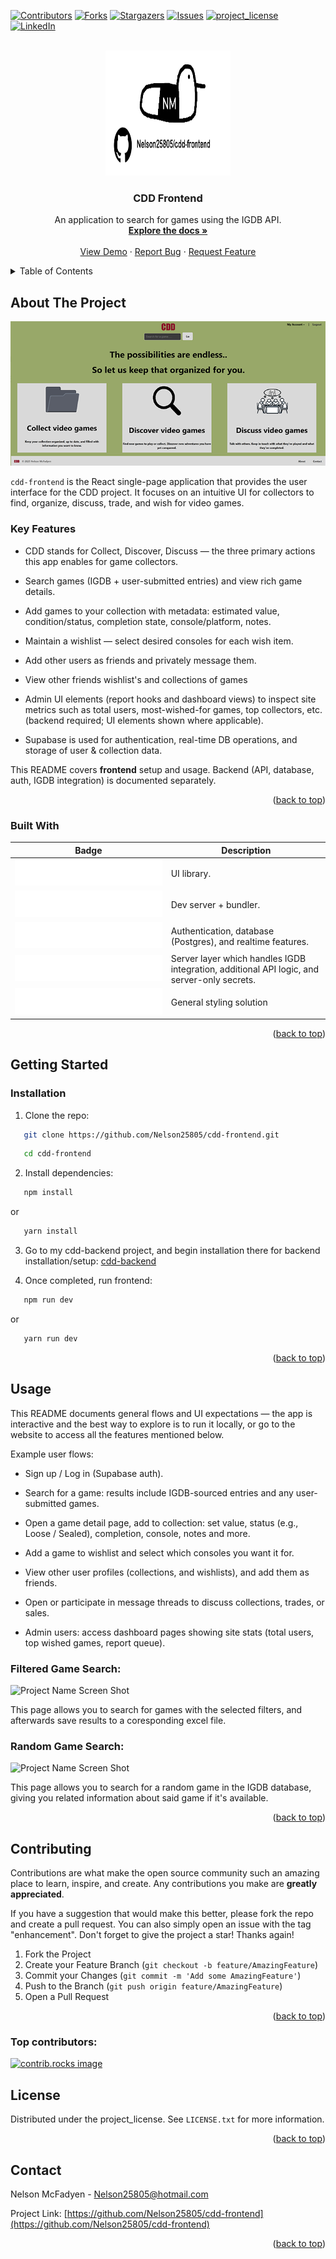 <!-- Improved compatibility of back to top link: See: https://github.com/othneildrew/Best-README-Template/pull/73 -->
<a id="readme-top"></a>

<!-- PROJECT SHIELDS -->
<!--
*** I'm using markdown "reference style" links for readability.
*** Reference links are enclosed in brackets [ ] instead of parentheses ( ).
*** See the bottom of this document for the declaration of the reference variables
*** for contributors-url, forks-url, etc. This is an optional, concise syntax you may use.
*** https://www.markdownguide.org/basic-syntax/#reference-style-links
-->
[![Contributors][contributors-shield]][contributors-url]
[![Forks][forks-shield]][forks-url]
[![Stargazers][stars-shield]][stars-url]
[![Issues][issues-shield]][issues-url]
[![project_license][license-shield]][license-url]
[![LinkedIn][linkedin-shield]][linkedin-url]

<!-- PROJECT LOGO -->
<br />
<div align="center">
  <a href="https://github.com/Nelson25805/cdd-frontend">
    <img src="GithubImages/logo.png" alt="Logo" width="200" height="200">
  </a>

<h3 align="center">CDD Frontend</h3>

  <p align="center">
    An application to search for games using the IGDB API.
    <br />
    <a href="https://github.com/Nelson25805/cdd-frontend"><strong>Explore the docs »</strong></a>
    <br />
    <br />
    <a href="https://github.com/Nelson25805/cdd-frontend">View Demo</a>
    &middot;
    <a href="https://github.com/Nelson25805/cdd-frontend/issues/new?labels=bug&template=bug-report---.md">Report Bug</a>
    &middot;
    <a href="https://github.com/Nelson25805/cdd-frontend/issues/new?labels=enhancement&template=feature-request---.md">Request Feature</a>
  </p>
</div>

<!-- TABLE OF CONTENTS -->
<details>
  <summary>Table of Contents</summary>
  <ol>
    <li>
      <a href="#about-the-project">About The Project</a>
      <ul>
        <li><a href="#built-with">Built With</a></li>
      </ul>
    </li>
    <li>
      <a href="#getting-started">Getting Started</a>
      <ul>
        <li><a href="#installation">Installation</a></li>
      </ul>
    </li>
    <li><a href="#usage">Usage</a></li>
    <!-- <li><a href="#roadmap">Roadmap</a></li> -->
    <li><a href="#contributing">Contributing</a></li>
    <li><a href="#license">License</a></li>
    <li><a href="#contact">Contact</a></li>
  </ol>
</details>

<!-- ABOUT THE PROJECT -->
## About The Project

![Project Name Screen Shot][project-screenshot]

`cdd-frontend` is the React single-page application that provides the user interface for the CDD project. It focuses on an intuitive UI for collectors to find, organize, discuss, trade, and wish for video games.

### Key Features

- CDD stands for Collect, Discover, Discuss — the three primary actions this app enables for game collectors.

- Search games (IGDB + user-submitted entries) and view rich game details.

- Add games to your collection with metadata: estimated value, condition/status, completion state, console/platform, notes.

- Maintain a wishlist — select desired consoles for each wish item.

- Add other users as friends and privately message them.

- View other friends wishlist's and collections of games

- Admin UI elements (report hooks and dashboard views) to inspect site metrics such as total users, most-wished-for games, top collectors, etc. (backend required; UI elements shown where applicable).

- Supabase is used for authentication, real-time DB operations, and storage of user & collection data.

This README covers **frontend** setup and usage. Backend (API, database, auth, IGDB integration) is documented separately.

<p align="right">(<a href="#readme-top">back to top</a>)</p>

  ### Built With

| Badge | Description |
|:-----:|-------------|
| [![React](GithubImages/react_badge.svg)][React-url] | UI library. |
| [![Vite](GithubImages/vite_badge.svg)][Vite-url] | Dev server + bundler. |
| [![Supabase](GithubImages/supabase_badge.svg)][Supabase-url] | Authentication, database (Postgres), and realtime features. |
| [![cdd-backend](GithubImages/cdd_backend_badge.svg)][cdd-backend-url] | Server layer which handles IGDB integration, additional API logic, and server-only secrets. |
| ![Plain CSS](GithubImages/css_badge.svg) | General styling solution |

<p align="right">(<a href="#readme-top">back to top</a>)</p>

<!-- GETTING STARTED -->
## Getting Started

### Installation

1. Clone the repo:
```sh
   git clone https://github.com/Nelson25805/cdd-frontend.git
   ```
```sh
   cd cdd-frontend
   ```

2. Install dependencies:
```sh
   npm install
   ```
or
```sh
   yarn install
   ```

3. Go to my cdd-backend project, and begin installation there for backend installation/setup: <a href="https://github.com/Nelson25805/cdd-backend">cdd-backend</a>

5. Once completed, run frontend:
```sh
   npm run dev
   ```
or
```sh
   yarn run dev
   ```

<p align="right">(<a href="#readme-top">back to top</a>)</p>

<!-- USAGE EXAMPLES -->
## Usage

This README documents general flows and UI expectations — the app is interactive and the best way to explore is to run it locally, or go to the website to access all the features mentioned below.

Example user flows:

- Sign up / Log in (Supabase auth).

- Search for a game: results include IGDB-sourced entries and any user-submitted games.

- Open a game detail page, add to collection: set value, status (e.g., Loose / Sealed), completion, console, notes and more.

- Add a game to wishlist and select which consoles you want it for.

- View other user profiles (collections, and wishlists), and add them as friends.

- Open or participate in message threads to discuss collections, trades, or sales.

- Admin users: access dashboard pages showing site stats (total users, top wished games, report queue).

### Filtered Game Search:
![Project Name Screen Shot][project-screenshot2]

This page allows you to search for games with the selected filters, and afterwards save results to a coresponding excel file.


### Random Game Search:
![Project Name Screen Shot][project-screenshot3]

This page allows you to search for a random game in the IGDB database, giving you related information about said game if it's available.

<p align="right">(<a href="#readme-top">back to top</a>)</p>

<!-- ROADMAP -->
<!--
## Roadmap

- [ ] Feature 1
- [ ] Feature 2
- [ ] Feature 3
    - [ ] Nested Feature

See the [open issues](https://github.com/Nelson25805/cdd-frontend/issues) for a full list of proposed features (and known issues).

<p align="right">(<a href="#readme-top">back to top</a>)</p>
-->

<!-- CONTRIBUTING -->
## Contributing

Contributions are what make the open source community such an amazing place to learn, inspire, and create. Any contributions you make are **greatly appreciated**.

If you have a suggestion that would make this better, please fork the repo and create a pull request. You can also simply open an issue with the tag "enhancement".
Don't forget to give the project a star! Thanks again!

1. Fork the Project
2. Create your Feature Branch (`git checkout -b feature/AmazingFeature`)
3. Commit your Changes (`git commit -m 'Add some AmazingFeature'`)
4. Push to the Branch (`git push origin feature/AmazingFeature`)
5. Open a Pull Request

<p align="right">(<a href="#readme-top">back to top</a>)</p>

### Top contributors:

<a href="https://github.com/Nelson25805/cdd-frontendgraphs/contributors">
  <img src="https://contrib.rocks/image?repo=Nelson25805/cdd-frontend" alt="contrib.rocks image" />
</a>



<!-- LICENSE -->
## License

Distributed under the project_license. See `LICENSE.txt` for more information.

<p align="right">(<a href="#readme-top">back to top</a>)</p>



<!-- CONTACT -->
## Contact

Nelson McFadyen <!-- - [@twitter_handle](https://twitter.com/twitter_handle) --> - Nelson25805@hotmail.com

Project Link: [https://github.com/Nelson25805/cdd-frontend](https://github.com/Nelson25805/cdd-frontend)

<p align="right">(<a href="#readme-top">back to top</a>)</p>


<!-- MARKDOWN LINKS & IMAGES -->
<!-- https://www.markdownguide.org/basic-syntax/#reference-style-links -->
[contributors-shield]: https://img.shields.io/github/contributors/Nelson25805/cdd-frontend.svg?style=for-the-badge
[contributors-url]: https://github.com/Nelson25805/cdd-frontend/graphs/contributors
[forks-shield]: https://img.shields.io/github/forks/Nelson25805/cdd-frontend.svg?style=for-the-badge
[forks-url]: https://github.com/Nelson25805/cdd-frontend/network/members
[stars-shield]: https://img.shields.io/github/stars/Nelson25805/cdd-frontend.svg?style=for-the-badge
[stars-url]: https://github.com/Nelson25805/cdd-frontend/stargazers
[issues-shield]: https://img.shields.io/github/issues/Nelson25805/cdd-frontend.svg?style=for-the-badge
[issues-url]: https://github.com/Nelson25805/cdd-frontend/issues
[license-shield]: https://img.shields.io/github/license/Nelson25805/cdd-frontend.svg?style=for-the-badge
[license-url]: https://github.com/Nelson25805/cdd-frontend/blob/master/LICENSE.txt
[linkedin-shield]: https://img.shields.io/badge/-LinkedIn-black.svg?style=for-the-badge&logo=linkedin&colorB=555
[linkedin-url]: https://www.linkedin.com/in/nelson-mcfadyen-806134133/

[project-Image]: GithubImages/projectImage.png

[project-screenshot]: GithubImages/mainScreen.png
[project-screenshot2]: GithubImages/filteredGameSearch.gif
[project-screenshot3]: GithubImages/randomGameSearch.gif

[project-screenshot4]: GithubImages/excelExample.png
[project-screenshot5]: GithubImages/envExample.png

[React-url]: https://react.dev/
[Vite-url]: https://vite.dev/
[Supabase-url]: https://supabase.com/
[cdd-backend-url]: https://github.com/Nelson25805/cdd-backend

[JQuery.com]: https://img.shields.io/badge/jQuery-0769AD?style=for-the-badge&logo=jquery&logoColor=white
[JQuery-url]: https://jquery.com 

